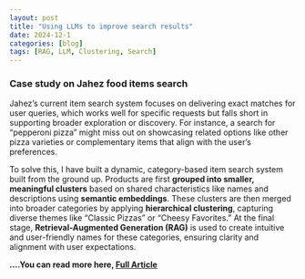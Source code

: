 ```yaml
---
layout: post
title: "Using LLMs to improve search results"
date: 2024-12-1
categories: [blog]
tags: [RAG, LLM, Clustering, Search]
---
```


### Case study on Jahez food items search 

Jahez’s current item search system focuses on delivering exact matches for user queries, which works well for specific requests but falls short in supporting broader exploration or discovery. For instance, a search for “pepperoni pizza” might miss out on showcasing related options like other pizza varieties or complementary items that align with the user’s preferences.

To solve this, I have built a dynamic, category-based item search system built from the ground up. Products are first **grouped into smaller, meaningful clusters** based on shared characteristics like names and descriptions using **semantic embeddings**. These clusters are then merged into broader categories by applying **hierarchical clustering**, capturing diverse themes like “Classic Pizzas” or “Cheesy Favorites.” At the final stage, **Retrieval-Augmented Generation (RAG)** is used to create intuitive and user-friendly names for these categories, ensuring clarity and alignment with user expectations.

**....You can read more here, [Full Article](https://yasirmalmutauri.substack.com/p/expanding-search-moving-beyond-narrow "Substack")**